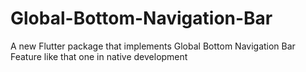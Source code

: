 # Global-Bottom-Navigation-Bar
A new Flutter package that implements Global Bottom Navigation Bar Feature like  that one in native development
